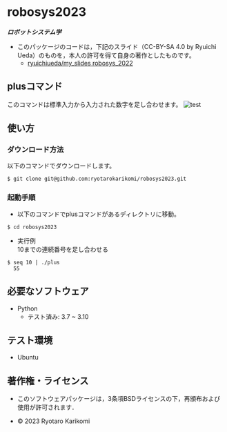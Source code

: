 # robosys2023
***ロボットシステム学***

* このパッケージのコードは，下記のスライド（CC-BY-SA 4.0 by Ryuichi Ueda）のものを，本人の許可を得て自身の著作としたものです。
  * [ryuichiueda/my_slides robosys_2022](https://github.com/ryuichiueda/my_slides/tree/master/robosys_2022)


## plusコマンド
このコマンドは標準入力から入力された数字を足し合わせます。
![test](https://github.com/ryotarokarikomi/robosys2023/actions/workflows/test.yml/badge.svg)

## 使い方
### ダウンロード方法
以下のコマンドでダウンロードします。
```
$ git clone git@github.com:ryotarokarikomi/robosys2023.git
```

### 起動手順
* 以下のコマンドでplusコマンドがあるディレクトリに移動。
```
$ cd robosys2023
```
* 実行例  
10までの連続番号を足し合わせる
```
$ seq 10 | ./plus
  55
```

## 必要なソフトウェア
  * Python
    * テスト済み: 3.7 ~ 3.10


## テスト環境
* Ubuntu


## 著作権・ライセンス

* このソフトウェアパッケージは，3条項BSDライセンスの下，再頒布および使用が許可されます．


* © 2023 Ryotaro Karikomi
